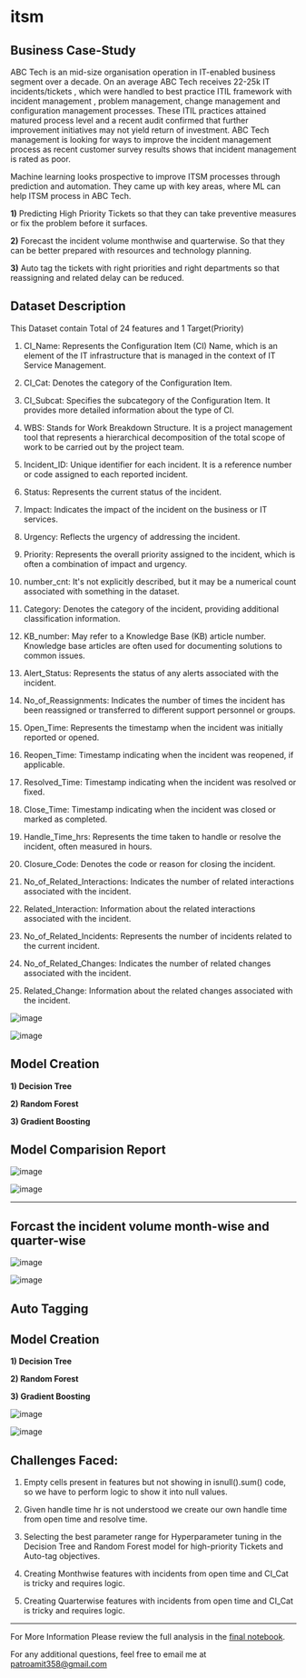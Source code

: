 # itsm

## **Business Case-Study**

ABC Tech is an mid-size organisation operation in IT-enabled business
segment over a decade. On an average ABC Tech receives 22-25k IT
incidents/tickets , which were handled to best practice ITIL framework
with incident management , problem management, change management
and configuration management processes. These ITIL practices attained
matured process level and a recent audit confirmed that further
improvement initiatives may not yield return of investment.
ABC Tech management is looking for ways to improve the incident
management process as recent customer survey results shows that
incident management is rated as poor.

Machine learning looks prospective to improve ITSM processes through
prediction and automation. They came up with key areas, where ML can
help ITSM process in ABC Tech.

**1)** Predicting High Priority Tickets so that they can take preventive measures or fix the problem before it surfaces.

**2)** Forecast the incident volume monthwise and quarterwise. So that they can be better prepared with resources and technology planning.

**3)** Auto tag the tickets with right priorities and right departments so
that reassigning and related delay can be reduced.


## **Dataset Description**

This Dataset contain Total of 24 features and 1 Target(Priority)

1) CI_Name: Represents the Configuration Item (CI) Name, which is an element of
the IT infrastructure that is managed in the context of IT Service Management.

2) CI_Cat: Denotes the category of the Configuration Item.

3) CI_Subcat: Specifies the subcategory of the Configuration Item. It provides more detailed information about the type of CI.

4) WBS: Stands for Work Breakdown Structure. It is a project management tool that represents a hierarchical decomposition of the total scope of work to be carried out by the project team.

5) Incident_ID: Unique identifier for each incident. It is a reference number or code assigned to each reported incident.

6) Status: Represents the current status of the incident.

7) Impact: Indicates the impact of the incident on the business or IT services.

8) Urgency: Reflects the urgency of addressing the incident.

9) Priority: Represents the overall priority assigned to the incident, which is often a combination of impact and urgency.

10) number_cnt: It's not explicitly described, but it may be a numerical count  associated with something in the dataset.

11) Category: Denotes the category of the incident, providing additional classification information.

12) KB_number: May refer to a Knowledge Base (KB) article number. Knowledge base articles are often used for documenting solutions to common issues.

13) Alert_Status: Represents the status of any alerts associated with the incident.

14) No_of_Reassignments: Indicates the number of times the incident has been reassigned or transferred to different support personnel or groups.

15) Open_Time: Represents the timestamp when the incident was initially reported or opened.

16) Reopen_Time: Timestamp indicating when the incident was reopened, if applicable.

17) Resolved_Time: Timestamp indicating when the incident was resolved or fixed.

18) Close_Time: Timestamp indicating when the incident was closed or marked as completed.

19) Handle_Time_hrs: Represents the time taken to handle or resolve the incident, often measured in hours.

20) Closure_Code: Denotes the code or reason for closing the incident.

21) No_of_Related_Interactions: Indicates the number of related interactions associated with the incident.

22) Related_Interaction: Information about the related interactions associated with the incident.

23) No_of_Related_Incidents: Represents the number of incidents related to the current incident.

24) No_of_Related_Changes: Indicates the number of related changes associated   with the incident.

25) Related_Change: Information about the related changes associated with the incident.


![image](https://github.com/Bamit-2021/ITSM_Tickets_Prediction/assets/77608956/f08fe065-c9c1-4d14-bd0a-1a0c1ec4ea7a)

![image](https://github.com/Bamit-2021/ITSM_Tickets_Prediction/assets/77608956/6bfcf991-665f-453b-9778-9f6c6017ea54)



## **Model Creation**

**1) Decision Tree**

**2) Random Forest**

**3) Gradient Boosting**

## **Model Comparision Report**

![image](https://github.com/Bamit-2021/ITSM_Tickets_Prediction/assets/77608956/8058918e-dc21-4b01-a968-5e68ea730263)

![image](https://github.com/Bamit-2021/ITSM_Tickets_Prediction/assets/77608956/36c558bc-d871-4dc3-843a-760d7c32973a)


------
## **Forcast the incident volume month-wise and quarter-wise**
![image](https://github.com/Bamit-2021/ITSM_Tickets_Prediction/assets/77608956/03bb5f4b-e468-4997-a62a-01add30b0a7f)

![image](https://github.com/Bamit-2021/ITSM_Tickets_Prediction/assets/77608956/a89a90c9-9ca2-435b-95c3-7ea2f2cc1771)


## **Auto Tagging**


## **Model Creation**

**1) Decision Tree**

**2) Random Forest**

**3) Gradient Boosting**

![image](https://github.com/Bamit-2021/ITSM_Tickets_Prediction/assets/77608956/fc807b9c-8668-486d-905a-61f61a41f7ca)

![image](https://github.com/Bamit-2021/ITSM_Tickets_Prediction/assets/77608956/ccb3cca1-2909-49a9-b2ab-24681948e8ac)


## **Challenges Faced:**

1) Empty cells present in features but not showing in isnull().sum() code, so we have to perform logic to show it into null values.

2) Given handle time hr is not understood we create our own handle time from open time and resolve time.

3) Selecting the best parameter range for Hyperparameter tuning in the Decision Tree and Random Forest model for  high-priority Tickets and Auto-tag objectives.

4) Creating Monthwise features with incidents from open time and CI_Cat is tricky and requires logic.

5) Creating Quarterwise features with incidents from open time and CI_Cat is tricky and requires logic.

----

For More Information Please review the full analysis in the [final notebook](https://github.com/Bamit-2021/ITSM_Tickets_Prediction/blob/main/ITSM_ML.ipynb).

For any additional questions, feel free to email me at patroamit358@gmail.com
